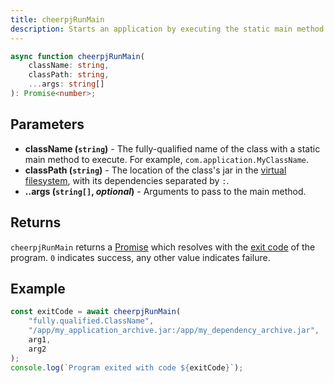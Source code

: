 ```yaml
---
title: cheerpjRunMain
description: Starts an application by executing the static main method of a Java class
---
```


```ts
async function cheerpjRunMain(
	className: string,
	classPath: string,
	...args: string[]
): Promise<number>;
```

## Parameters

- **className (`string`)** - The fully-qualified name of the class with a static main method to execute. For example, `com.application.MyClassName`.
- **classPath (`string`)** - The location of the class's jar in the [virtual filesystem], with its dependencies separated by `:`.
- **..args (`string[]`, _optional_)** - Arguments to pass to the main method.

## Returns

`cheerpjRunMain` returns a [Promise] which resolves with the [exit code] of the program. `0` indicates success, any other value indicates failure.

## Example

```js
const exitCode = await cheerpjRunMain(
	"fully.qualified.ClassName",
	"/app/my_application_archive.jar:/app/my_dependency_archive.jar",
	arg1,
	arg2
);
console.log(`Program exited with code ${exitCode}`);
```

[Promise]: https://developer.mozilla.org/en-US/docs/Web/JavaScript/Reference/Global_Objects/Promise
[exit code]: https://en.wikipedia.org/wiki/Exit_status#Java
[virtual filesystem]: /docs/guides/File-System-support

